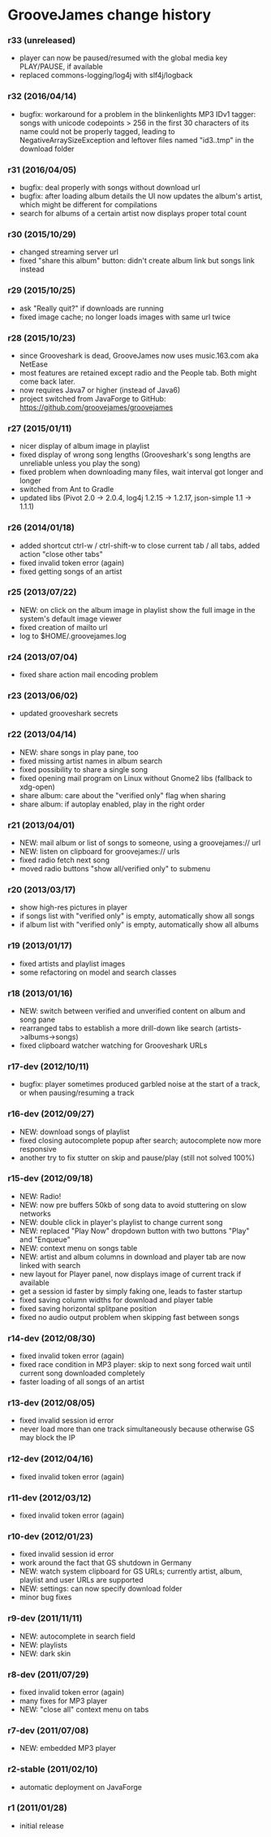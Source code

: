 # GrooveJames change history

### r33 (unreleased)
- player can now be paused/resumed with the global media key PLAY/PAUSE, if available
- replaced commons-logging/log4j with slf4j/logback

### r32 (2016/04/14)
- bugfix: workaround for a problem in the blinkenlights MP3 IDv1 tagger: songs with unicode codepoints > 256 in the first 30 characters of its name could not be properly tagged, leading to NegativeArraySizeException and leftover files named "id3.<hash>.tmp" in the download folder

### r31 (2016/04/05)
- bugfix: deal properly with songs without download url
- bugfix: after loading album details the UI now updates the album's artist, which might be different for compilations
- search for albums of a certain artist now displays proper total count

### r30 (2015/10/29)
- changed streaming server url
- fixed "share this album" button: didn't create album link but songs link instead

### r29 (2015/10/25)
- ask "Really quit?" if downloads are running
- fixed image cache; no longer loads images with same url twice

### r28 (2015/10/23)
- since Grooveshark is dead, GrooveJames now uses music.163.com aka NetEase
- most features are retained except radio and the People tab. Both might come back later. 
- now requires Java7 or higher (instead of Java6)
- project switched from JavaForge to GitHub: https://github.com/groovejames/groovejames

### r27 (2015/01/11)
- nicer display of album image in playlist
- fixed display of wrong song lengths (Grooveshark's song lengths are unreliable unless you play the song)
- fixed problem when downloading many files, wait interval got longer and longer
- switched from Ant to Gradle
- updated libs (Pivot 2.0 -> 2.0.4, log4j 1.2.15 -> 1.2.17, json-simple 1.1 -> 1.1.1)

### r26 (2014/01/18)
- added shortcut ctrl-w / ctrl-shift-w to close current tab / all tabs, added action "close other tabs"
- fixed invalid token error (again)
- fixed getting songs of an artist

### r25 (2013/07/22)
- NEW: on click on the album image in playlist show the full image in the system's default image viewer
- fixed creation of mailto url
- log to $HOME/.groovejames.log

### r24 (2013/07/04)
- fixed share action mail encoding problem

### r23 (2013/06/02)
- updated grooveshark secrets

### r22 (2013/04/14)
- NEW: share songs in play pane, too
- fixed missing artist names in album search
- fixed possibility to share a single song
- fixed opening mail program on Linux without Gnome2 libs (fallback to xdg-open)
- share album: care about the "verified only" flag when sharing
- share album: if autoplay enabled, play in the right order

### r21 (2013/04/01)
- NEW: mail album or list of songs to someone, using a groovejames:// url
- NEW: listen on clipboard for groovejames:// urls
- fixed radio fetch next song
- moved radio buttons "show all/verified only" to submenu

### r20 (2013/03/17)
- show high-res pictures in player
- if songs list with "verified only" is empty, automatically show all songs
- if album list with "verified only" is empty, automatically show all albums

### r19 (2013/01/17)
- fixed artists and playlist images
- some refactoring on model and search classes

### r18 (2013/01/16)
- NEW: switch between verified and unverified content on album and song pane
- rearranged tabs to establish a more drill-down like search (artists->albums->songs)
- fixed clipboard watcher watching for Grooveshark URLs

### r17-dev (2012/10/11)
- bugfix: player sometimes produced garbled noise at the start of a track, or when pausing/resuming a track

### r16-dev (2012/09/27)
- NEW: download songs of playlist
- fixed closing autocomplete popup after search; autocomplete now more responsive
- another try to fix stutter on skip and pause/play (still not solved 100%)

### r15-dev (2012/09/18)
- NEW: Radio!
- NEW: now pre buffers 50kb of song data to avoid stuttering on slow networks
- NEW: double click in player's playlist to change current song
- NEW: replaced "Play Now" dropdown button with two buttons "Play" and "Enqueue"
- NEW: context menu on songs table
- NEW: artist and album columns in download and player tab are now linked with search
- new layout for Player panel, now displays image of current track if available
- get a session id faster by simply faking one, leads to faster startup
- fixed saving column widths for download and player table
- fixed saving horizontal splitpane position
- fixed no audio output problem when skipping fast between songs

### r14-dev (2012/08/30)
- fixed invalid token error (again)
- fixed race condition in MP3 player: skip to next song forced wait until current song downloaded completely
- faster loading of all songs of an artist

### r13-dev (2012/08/05)
- fixed invalid session id error
- never load more than one track simultaneously because otherwise GS may block the IP

### r12-dev (2012/04/16)
- fixed invalid token error (again)

### r11-dev (2012/03/12)
- fixed invalid token error (again)

### r10-dev (2012/01/23)
- fixed invalid session id error
- work around the fact that GS shutdown in Germany
- NEW: watch system clipboard for GS URLs; currently artist, album, playlist and user URLs are supported
- NEW: settings: can now specify download folder
- minor bug fixes

### r9-dev (2011/11/11)
- NEW: autocomplete in search field
- NEW: playlists
- NEW: dark skin

### r8-dev (2011/07/29)
- fixed invalid token error (again)
- many fixes for MP3 player
- NEW: "close all" context menu on tabs

### r7-dev (2011/07/08)
- NEW: embedded MP3 player

### r2-stable (2011/02/10)
- automatic deployment on JavaForge

### r1 (2011/01/28)
- initial release
